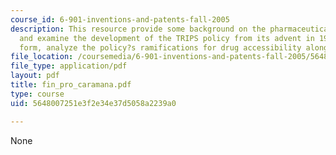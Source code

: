 ```yaml
---
course_id: 6-901-inventions-and-patents-fall-2005
description: This resource provide some background on the pharmaceutical industry
  and examine the development of the TRIPS policy from its advent in 1994 to its current
  form, analyze the policy?s ramifications for drug accessibility along with the references.
file_location: /coursemedia/6-901-inventions-and-patents-fall-2005/5648007251e3f2e34e37d5058a2239a0_fin_pro_caramana.pdf
file_type: application/pdf
layout: pdf
title: fin_pro_caramana.pdf
type: course
uid: 5648007251e3f2e34e37d5058a2239a0

---
```

None